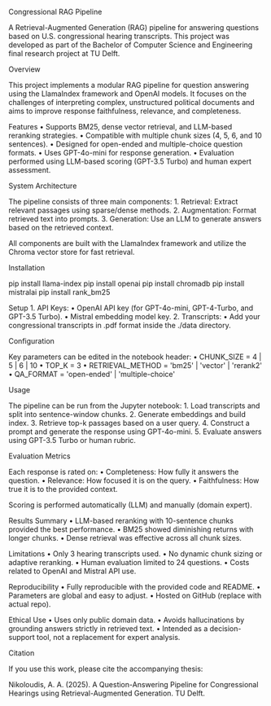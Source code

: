 Congressional RAG Pipeline

A Retrieval-Augmented Generation (RAG) pipeline for answering questions based on U.S. congressional hearing transcripts. This project was developed as part of the Bachelor of Computer Science and Engineering final research project at TU Delft.

Overview

This project implements a modular RAG pipeline for question answering using the LlamaIndex framework and OpenAI models. It focuses on the challenges of interpreting complex, unstructured political documents and aims to improve response faithfulness, relevance, and completeness.

Features
	•	Supports BM25, dense vector retrieval, and LLM-based reranking strategies.
	•	Compatible with multiple chunk sizes (4, 5, 6, and 10 sentences).
	•	Designed for open-ended and multiple-choice question formats.
	•	Uses GPT-4o-mini for response generation.
	•	Evaluation performed using LLM-based scoring (GPT-3.5 Turbo) and human expert assessment.

System Architecture

The pipeline consists of three main components:
	1.	Retrieval: Extract relevant passages using sparse/dense methods.
	2.	Augmentation: Format retrieved text into prompts.
	3.	Generation: Use an LLM to generate answers based on the retrieved context.

All components are built with the LlamaIndex framework and utilize the Chroma vector store for fast retrieval.

Installation

pip install llama-index
pip install openai
pip install chromadb
pip install mistralai
pip install rank_bm25


Setup
	1.	API Keys:
	•	OpenAI API key (for GPT-4o-mini, GPT-4-Turbo, and GPT-3.5 Turbo).
	•	Mistral embedding model key.
	2.	Transcripts:
	•	Add your congressional transcripts in .pdf format inside the ./data directory.

Configuration

Key parameters can be edited in the notebook header:
	•	CHUNK_SIZE = 4 | 5 | 6 | 10
	•	TOP_K = 3
	•	RETRIEVAL_METHOD = 'bm25' | 'vector' | 'rerank2'
	•	QA_FORMAT = 'open-ended' | 'multiple-choice'

Usage

The pipeline can be run from the Jupyter notebook:
	1.	Load transcripts and split into sentence-window chunks.
	2.	Generate embeddings and build index.
	3.	Retrieve top-k passages based on a user query.
	4.	Construct a prompt and generate the response using GPT-4o-mini.
	5.	Evaluate answers using GPT-3.5 Turbo or human rubric.

Evaluation Metrics

Each response is rated on:
	•	Completeness: How fully it answers the question.
	•	Relevance: How focused it is on the query.
	•	Faithfulness: How true it is to the provided context.

Scoring is performed automatically (LLM) and manually (domain expert).

Results Summary
	•	LLM-based reranking with 10-sentence chunks provided the best performance.
	•	BM25 showed diminishing returns with longer chunks.
	•	Dense retrieval was effective across all chunk sizes.

Limitations
	•	Only 3 hearing transcripts used.
	•	No dynamic chunk sizing or adaptive reranking.
	•	Human evaluation limited to 24 questions.
	•	Costs related to OpenAI and Mistral API use.

Reproducibility
	•	Fully reproducible with the provided code and README.
	•	Parameters are global and easy to adjust.
	•	Hosted on GitHub (replace with actual repo).

Ethical Use
	•	Uses only public domain data.
	•	Avoids hallucinations by grounding answers strictly in retrieved text.
	•	Intended as a decision-support tool, not a replacement for expert analysis.

Citation

If you use this work, please cite the accompanying thesis:

Nikoloudis, A. A. (2025). A Question-Answering Pipeline for Congressional Hearings using Retrieval-Augmented Generation. TU Delft.

